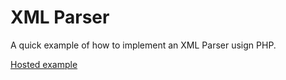 # XML Parser

A quick example of how to implement an XML Parser usign PHP.

[Hosted example](https://xmlparser.000webhostapp.com/)
